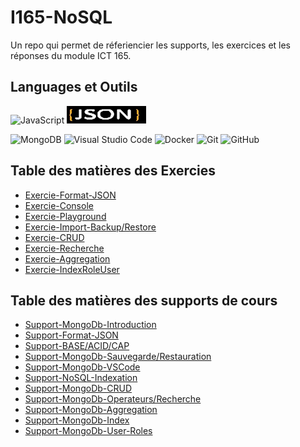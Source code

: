 # I165-NoSQL

Un repo qui permet de réferiencier les supports, les exercices et les réponses du module ICT 165.

## Languages et Outils
![JavaScript](https://img.shields.io/badge/javascript-%23323330.svg?style=for-the-badge&logo=javascript&logoColor=%23F7DF1E)
![JSON](https://github.com/quemet/I165-NoSQL/blob/main/Image/JSON.webp)

![MongoDB](https://img.shields.io/badge/MongoDB-%234ea94b.svg?style=for-the-badge&logo=mongodb&logoColor=white)
![Visual Studio Code](https://img.shields.io/badge/Visual%20Studio%20Code-0078d7.svg?style=for-the-badge&logo=visual-studio-code&logoColor=white)
![Docker](https://img.shields.io/badge/docker-%230db7ed.svg?style=for-the-badge&logo=docker&logoColor=white)
![Git](https://img.shields.io/badge/git-%23F05033.svg?style=for-the-badge&logo=git&logoColor=white)
![GitHub](https://img.shields.io/badge/github-%23121011.svg?style=for-the-badge&logo=github&logoColor=white)

## Table des matières des Exercies

* [Exercie-Format-JSON](https://github.com/quemet/I165-NoSQL/tree/main/MongoDB/Exercice/01-Format_JSON/Exercice)<br>
* [Exercie-Console](https://github.com/quemet/I165-NoSQL/tree/main/MongoDB/Exercice/02-Console/Exercie)<br>
* [Exercie-Playground](https://github.com/quemet/I165-NoSQL/tree/main/MongoDB/Exercice/03-Playground/Exercie)<br>
* [Exercie-Import-Backup/Restore](https://github.com/quemet/I165-NoSQL/tree/main/MongoDB/Exercice/04-Import_backup_restore/Exercie)<br>
* [Exercie-CRUD](https://github.com/quemet/I165-NoSQL/tree/main/MongoDB/Exercice/05-CRUD)<br>
* [Exercie-Recherche](https://github.com/quemet/I165-NoSQL/tree/main/MongoDB/Exercice/06%20-%20Recherche)<br>
* [Exercie-Aggregation](https://github.com/quemet/I165-NoSQL/tree/main/MongoDB/Exercice/07-Aggregation)<br>
* [Exercie-IndexRoleUser](https://github.com/quemet/I165-NoSQL/tree/main/MongoDB/Exercice/08%20-%20RechercheTextuelleRoleUser)<br>


## Table des matières des supports de cours

* [Support-MongoDb-Introduction](https://github.com/quemet/I165-NoSQL/tree/main/Support/2024-01-17/S-165-MMN-02-A-MongoDB-Introduction.pdf)<br>
* [Support-Format-JSON](https://github.com/quemet/I165-NoSQL/tree/main/Support/2024-01-17/S-165-MMN-Format-JSON.pdf)<br>
* [Support-BASE/ACID/CAP](https://github.com/quemet/I165-NoSQL/tree/main/Support/2024-01-19/S-165-MMN-01-B-DBMS-NoSQL-BASE-ACID-CAP.pdf)<br>
* [Support-MongoDb-Sauvegarde/Restauration](https://github.com/quemet/I165-NoSQL/tree/main/Support/2024-01-24/S-165-MMN-02-C-MongoDB-Sauvegarde-Restauration.pdf)<br>
* [Support-MongoDb-VSCode](https://github.com/quemet/I165-NoSQL/tree/main/Support/2024-01-24/S-165-MMN-MongoDB-pour-VSCode.pdf)<br>
* [Support-NoSQL-Indexation](https://github.com/quemet/I165-NoSQL/tree/main/Support/2024-01-26/S-165-MMN-01-C-DBMS-NoSQL-Structure-Indexation.pdf)<br>
* [Support-MongoDb-CRUD](https://github.com/quemet/I165-NoSQL/tree/main/Support/2024-01-31/S-165-MMN-03-A-MongoDB-ID-and-CRUD.pdf)<br>
* [Support-MongoDb-Operateurs/Recherche](https://github.com/quemet/I165-NoSQL/tree/main/Support/2024-01-31/S-165-MMN-03-B-MongoDB-Operateurs-Recherche.pdf)<br>
* [Support-MongoDb-Aggregation](https://github.com/quemet/I165-NoSQL/tree/main/Support/2024-02-23/S-165-04-Aggregation.pdf)<br>
* [Support-MongoDb-Index](https://github.com/quemet/I165-NoSQL/blob/main/Support/2024-02-28/S-165-05-Test-Search-Indexes.pdf)<br>
* [Support-MongoDb-User-Roles](https://github.com/quemet/I165-NoSQL/blob/main/Support/2024-02-28/S-165-07-Users-Roles.pdf)<br>
